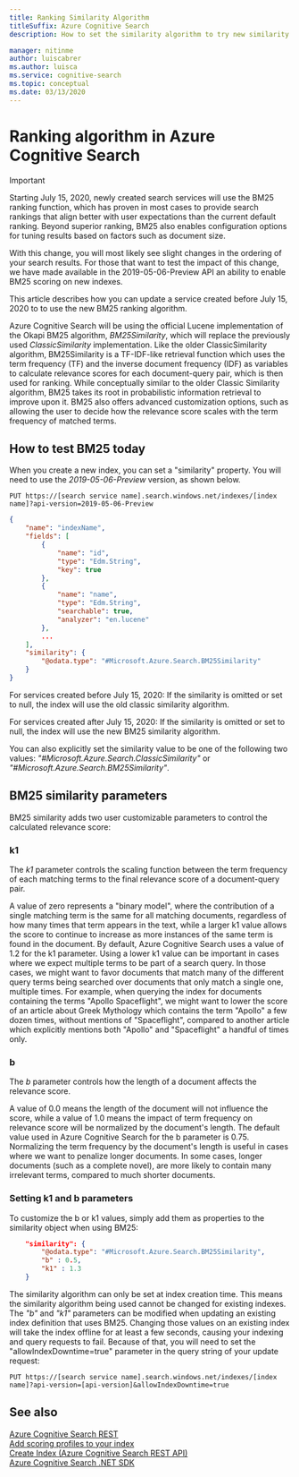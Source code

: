 ```yaml
---
title: Ranking Similarity Algorithm
titleSuffix: Azure Cognitive Search
description: How to set the similarity algorithm to try new similarity algorithm for ranking

manager: nitinme
author: luiscabrer
ms.author: luisca
ms.service: cognitive-search
ms.topic: conceptual
ms.date: 03/13/2020
---
```


# Ranking algorithm in Azure Cognitive Search

> [!IMPORTANT]
> Starting July 15, 2020, newly created search services will use the BM25 ranking function, which has proven in most cases to provide search rankings that align better with user expectations than the current default ranking.  Beyond superior ranking, BM25 also enables configuration options for tuning results based on factors such as document size.  
>
> With this change, you will most likely see slight changes in the ordering of your search results.   For those that want to test the impact of this change, we have made available in the 2019-05-06-Preview API an ability to enable BM25 scoring on new indexes.  

This article describes how you can update a service created before July 15, 2020 to to use the new BM25 ranking algorithm.

Azure Cognitive Search will be using the official Lucene implementation of the Okapi BM25 algorithm, *BM25Similarity*, which will replace the previously used *ClassicSimilarity* implementation. Like the older ClassicSimilarity algorithm, BM25Similarity is a TF-IDF-like retrieval function which uses the term frequency (TF) and the inverse document frequency (IDF) as variables to calculate relevance scores for each document-query pair, which is then used for ranking. While conceptually similar to the older Classic Similarity algorithm, BM25 takes its root in probabilistic information retrieval to improve upon it. BM25 also offers advanced customization options, such as allowing the user to decide how the relevance score scales with the term frequency of matched terms.

## How to test BM25 today

When you create a new index, you can set a "similarity" property. You will need to use the *2019-05-06-Preview* version, as shown below.

```
PUT https://[search service name].search.windows.net/indexes/[index name]?api-version=2019-05-06-Preview
```

```json  
{
    "name": "indexName",
    "fields": [
        {
            "name": "id",
            "type": "Edm.String",
            "key": true
        },
        {
            "name": "name",
            "type": "Edm.String",
            "searchable": true,
            "analyzer": "en.lucene"
        },
        ...
    ],
    "similarity": {
        "@odata.type": "#Microsoft.Azure.Search.BM25Similarity"
    }
}
```

For services created before July 15, 2020: If the similarity is omitted or set to null, the index will use the old classic similarity algorithm.

For services created after July 15, 2020: If the similarity is omitted or set to null, the index will use the new BM25 similarity algorithm.

You can also explicitly set the similarity value to be one of the following two values:   *"#Microsoft.Azure.Search.ClassicSimilarity"* or *"#Microsoft.Azure.Search.BM25Similarity"*.


## BM25 similarity parameters

BM25 similarity adds two user customizable parameters to control the calculated relevance score:

### k1

The *k1* parameter controls the scaling function between the term frequency of each matching terms to the final relevance score of a document-query pair.

A value of zero represents a "binary model", where the contribution of a single matching term is the same for all matching documents, regardless of how many times that term appears in the text, while a larger k1 value allows the score to continue to increase as more instances of the same term is found in the document. By default, Azure Cognitive Search uses a value of 1.2 for the k1 parameter. Using a lower k1 value can be important in cases where we expect multiple terms to be part of a search query. In those cases, we might want to favor documents that match many of the different query terms being searched over documents that only match a single one, multiple times. For example, when querying the index for documents containing the terms "Apollo Spaceflight", we might want to lower the score of an article about Greek Mythology which contains the term "Apollo" a few dozen times, without mentions of "Spaceflight", compared to another article which explicitly mentions both "Apollo" and "Spaceflight" a handful of times only. 
 
### b

The *b* parameter controls how the length of a document affects the relevance score.

A value of 0.0 means the length of the document will not influence the score, while a value of 1.0 means the impact of term frequency on relevance score will be normalized by the document's length. The default value used in Azure Cognitive Search for the b parameter is 0.75. Normalizing the term frequency by the document's length is useful in cases where we want to penalize longer documents. In some cases, longer documents (such as a complete novel), are more likely to contain many irrelevant terms, compared to much shorter documents.

### Setting k1 and b parameters

To customize the b or k1 values, simply add them as properties to the similarity object when using BM25:

```json
    "similarity": {
        "@odata.type": "#Microsoft.Azure.Search.BM25Similarity",
        "b" : 0.5,
        "k1" : 1.3
    }
```

The similarity algorithm can only be set at index creation time. This means the similarity algorithm being used cannot be changed for existing indexes. The *"b"* and *"k1"* parameters can be modified when updating an existing index definition that uses BM25. Changing those values on an existing index will take the index offline for at least a few seconds, causing your indexing and query requests to fail. Because of that, you will need to set the "allowIndexDowntime=true" parameter in the query string of your update request:

```http
PUT https://[search service name].search.windows.net/indexes/[index name]?api-version=[api-version]&allowIndexDowntime=true
```


## See also  

 [Azure Cognitive Search REST](https://docs.microsoft.com/rest/api/searchservice/)   
 [Add scoring profiles to your index](index-add-scoring-profiles.md)    
 [Create Index &#40;Azure Cognitive Search REST API&#41;](https://docs.microsoft.com/rest/api/searchservice/create-index)   
  [Azure Cognitive Search .NET SDK](https://docs.microsoft.com/dotnet/api/overview/azure/search?view=azure-dotnet)  
